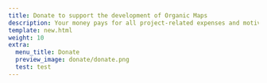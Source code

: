 ```yaml
---
title: Donate to support the development of Organic Maps
description: Your money pays for all project-related expenses and motivates us to improve Organic Maps.
template: new.html
weight: 10
extra:
  menu_title: Donate
  preview_image: donate/donate.png
  test: test
---
```

